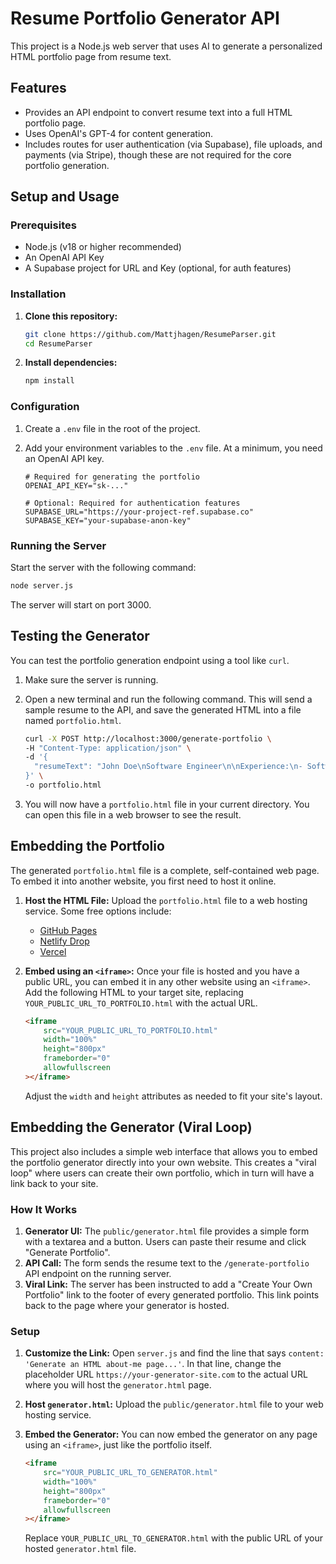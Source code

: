 # Resume Portfolio Generator API

This project is a Node.js web server that uses AI to generate a personalized HTML portfolio page from resume text.

## Features

- Provides an API endpoint to convert resume text into a full HTML portfolio page.
- Uses OpenAI's GPT-4 for content generation.
- Includes routes for user authentication (via Supabase), file uploads, and payments (via Stripe), though these are not required for the core portfolio generation.

## Setup and Usage

### Prerequisites

- Node.js (v18 or higher recommended)
- An OpenAI API Key
- A Supabase project for URL and Key (optional, for auth features)

### Installation

1.  **Clone this repository:**
    ```bash
    git clone https://github.com/Mattjhagen/ResumeParser.git
    cd ResumeParser
    ```

2.  **Install dependencies:**
    ```bash
    npm install
    ```

### Configuration

1.  Create a `.env` file in the root of the project.
2.  Add your environment variables to the `.env` file. At a minimum, you need an OpenAI API key.

    ```env
    # Required for generating the portfolio
    OPENAI_API_KEY="sk-..."

    # Optional: Required for authentication features
    SUPABASE_URL="https://your-project-ref.supabase.co"
    SUPABASE_KEY="your-supabase-anon-key"
    ```

### Running the Server

Start the server with the following command:

```bash
node server.js
```

The server will start on port 3000.

## Testing the Generator

You can test the portfolio generation endpoint using a tool like `curl`.

1.  Make sure the server is running.
2.  Open a new terminal and run the following command. This will send a sample resume to the API, and save the generated HTML into a file named `portfolio.html`.

    ```bash
    curl -X POST http://localhost:3000/generate-portfolio \
    -H "Content-Type: application/json" \
    -d '{
      "resumeText": "John Doe\nSoftware Engineer\n\nExperience:\n- Software Engineer at Google (2020-Present)\n- Software Engineer Intern at Facebook (2019)\n\nEducation:\n- B.S. in Computer Science from Stanford University (2020)\n\nSkills:\n- JavaScript, Python, Java, C++"
    }' \
    -o portfolio.html
    ```

3.  You will now have a `portfolio.html` file in your current directory. You can open this file in a web browser to see the result.

## Embedding the Portfolio

The generated `portfolio.html` file is a complete, self-contained web page. To embed it into another website, you first need to host it online.

1.  **Host the HTML File:**
    Upload the `portfolio.html` file to a web hosting service. Some free options include:
    *   [GitHub Pages](https://pages.github.com/)
    *   [Netlify Drop](https://app.netlify.com/drop)
    *   [Vercel](https://vercel.com/)

2.  **Embed using an `<iframe>`:**
    Once your file is hosted and you have a public URL, you can embed it in any other website using an `<iframe>`. Add the following HTML to your target site, replacing `YOUR_PUBLIC_URL_TO_PORTFOLIO.html` with the actual URL.

    ```html
    <iframe 
        src="YOUR_PUBLIC_URL_TO_PORTFOLIO.html" 
        width="100%" 
        height="800px" 
        frameborder="0" 
        allowfullscreen
    ></iframe>
    ```

    Adjust the `width` and `height` attributes as needed to fit your site's layout.

## Embedding the Generator (Viral Loop)

This project also includes a simple web interface that allows you to embed the portfolio generator directly into your own website. This creates a "viral loop" where users can create their own portfolio, which in turn will have a link back to your site.

### How It Works

1.  **Generator UI:** The `public/generator.html` file provides a simple form with a textarea and a button. Users can paste their resume and click "Generate Portfolio".
2.  **API Call:** The form sends the resume text to the `/generate-portfolio` API endpoint on the running server.
3.  **Viral Link:** The server has been instructed to add a "Create Your Own Portfolio" link to the footer of every generated portfolio. This link points back to the page where your generator is hosted.

### Setup

1.  **Customize the Link:** Open `server.js` and find the line that says `content: 'Generate an HTML about-me page...'`. In that line, change the placeholder URL `https://your-generator-site.com` to the actual URL where you will host the `generator.html` page.

2.  **Host `generator.html`:** Upload the `public/generator.html` file to your web hosting service.

3.  **Embed the Generator:** You can now embed the generator on any page using an `<iframe>`, just like the portfolio itself.

    ```html
    <iframe 
        src="YOUR_PUBLIC_URL_TO_GENERATOR.html" 
        width="100%" 
        height="800px" 
        frameborder="0" 
        allowfullscreen
    ></iframe>
    ```
    
    Replace `YOUR_PUBLIC_URL_TO_GENERATOR.html` with the public URL of your hosted `generator.html` file.